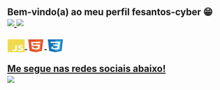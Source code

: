 ## Bem-vindo(a) ao meu perfil fesantos-cyber 😁 <div> <a href="https://github.com/fesantos-cyber"> <img height="180em" src="https://github-readme-stats.vercel.app/api?username=fesantos-cyber&show_icons=true&theme=synthwave&include_all_commits=true&count_private=true"/> <img height="180em" src="https://github-readme-stats.vercel.app/api/top-langs/?username=fesantos-cyber&layout=compact&langs_count=6&theme=tokyonight"/> </div> <div style="display: inline_block"><br> <img align="center" alt="Js" height="30" width="40" src="https://raw.githubusercontent.com/devicons/devicon/master/icons/javascript/javascript-plain.svg"> <img align="center" alt="HTML" height="30" width="40" src="https://raw.githubusercontent.com/devicons/devicon/master/icons/html5/html5-original.svg"> <img align="center" alt="CSS" height="30" width="40" src="https://raw.githubusercontent.com/devicons/devicon/master/icons/css3/css3-original.svg"> </div> <br> Me segue nas redes sociais abaixo! <br><a ><img src="https://img.shields.io/badge/-Instagram-%23E4405F?style=for-the-badge&logo=instagram&logoColor=white" target="_blank"></a> </div>
